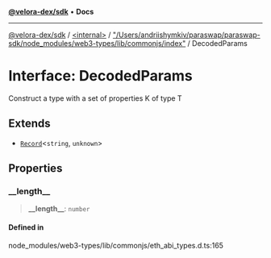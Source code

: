 [**@velora-dex/sdk**](../../../../README.md) • **Docs**

***

[@velora-dex/sdk](../../../../globals.md) / [\<internal\>](../../../README.md) / ["/Users/andriishymkiv/paraswap/paraswap-sdk/node\_modules/web3-types/lib/commonjs/index"](../README.md) / DecodedParams

# Interface: DecodedParams

Construct a type with a set of properties K of type T

## Extends

- [`Record`](../../../type-aliases/Record.md)\<`string`, `unknown`\>

## Properties

### \_\_length\_\_

> **\_\_length\_\_**: `number`

#### Defined in

node\_modules/web3-types/lib/commonjs/eth\_abi\_types.d.ts:165
